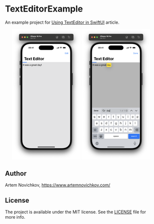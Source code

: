 # TextEditorExample

An example project for [Using TextEditor in SwiftUI](https://www.artemnovichkov.com/blog/using-text-editor-in-swiftui) article.

<p align="center"/>
  <img src=".github/first.png" width="45%"/>
  <img src=".github/second.png" width="45%"/>
</p>

## Author

Artem Novichkov, https://www.artemnovichkov.com/

## License

The project is available under the MIT license. See the [LICENSE](./LICENSE) file for more info.

